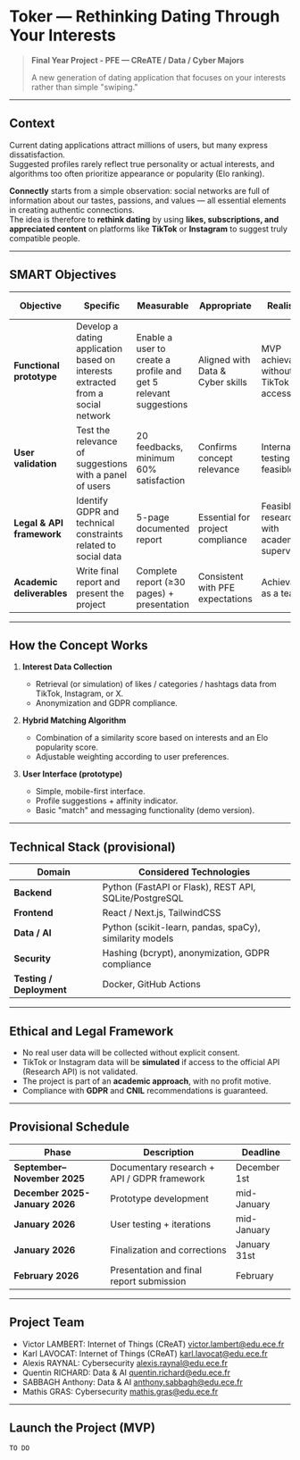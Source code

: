 # Toker — Rethinking Dating Through Your Interests

> **Final Year Project - PFE — CReATE / Data / Cyber Majors**
>
> A new generation of dating application that focuses on your interests rather than simple "swiping."

---

## Context

Current dating applications attract millions of users, but many express dissatisfaction.  
Suggested profiles rarely reflect true personality or actual interests, and algorithms too often prioritize appearance or popularity (Elo ranking).

**Connectly** starts from a simple observation: social networks are full of information about our tastes, passions, and values — all essential elements in creating authentic connections.  
The idea is therefore to **rethink dating** by using **likes, subscriptions, and appreciated content** on platforms like **TikTok** or **Instagram** to suggest truly compatible people.

---

## SMART Objectives

| Objective | Specific | Measurable | Appropriate | Realistic | Time-bound |
|-----------|----------|------------|-------------|-----------|------------|
| **Functional prototype** | Develop a dating application based on interests extracted from a social network | Enable a user to create a profile and get 5 relevant suggestions | Aligned with Data & Cyber skills | MVP achievable without full TikTok API access | December 2025 |
| **User validation** | Test the relevance of suggestions with a panel of users | 20 feedbacks, minimum 60% satisfaction | Confirms concept relevance | Internal testing feasible | January 2025 |
| **Legal & API framework** | Identify GDPR and technical constraints related to social data | 5-page documented report | Essential for project compliance | Feasible research with academic supervision | October 2025 |
| **Academic deliverables** | Write final report and present the project | Complete report (≥30 pages) + presentation | Consistent with PFE expectations | Achievable as a team | February 2026 |

---

## How the Concept Works

1. **Interest Data Collection**  
   - Retrieval (or simulation) of likes / categories / hashtags data from TikTok, Instagram, or X.
   - Anonymization and GDPR compliance.

2. **Hybrid Matching Algorithm**  
   - Combination of a similarity score based on interests and an Elo popularity score.
   - Adjustable weighting according to user preferences.

3. **User Interface (prototype)**  
   - Simple, mobile-first interface.  
   - Profile suggestions + affinity indicator.  
   - Basic "match" and messaging functionality (demo version).

---

## Technical Stack (provisional)

| Domain | Considered Technologies |
|--------|-------------------------|
| **Backend** | Python (FastAPI or Flask), REST API, SQLite/PostgreSQL |
| **Frontend** | React / Next.js, TailwindCSS |
| **Data / AI** | Python (scikit-learn, pandas, spaCy), similarity models |
| **Security** | Hashing (bcrypt), anonymization, GDPR compliance |
| **Testing / Deployment** | Docker, GitHub Actions |

---

## Ethical and Legal Framework

- No real user data will be collected without explicit consent.  
- TikTok or Instagram data will be **simulated** if access to the official API (Research API) is not validated.  
- The project is part of an **academic approach**, with no profit motive.  
- Compliance with **GDPR** and **CNIL** recommendations is guaranteed.

---

## Provisional Schedule

| Phase | Description | Deadline |
|-------|-------------|----------|
| **September–November 2025** | Documentary research + API / GDPR framework | December 1st |
| **December 2025-January 2026** | Prototype development | mid-January |
| **January 2026** | User testing + iterations | mid-January |
| **January 2026** | Finalization and corrections | January 31st |
| **February 2026** | Presentation and final report submission | February |

---

## Project Team

- Victor LAMBERT: Internet of Things (CReAT) victor.lambert@edu.ece.fr
- Karl LAVOCAT: Internet of Things (CReAT) karl.lavocat@edu.ece.fr
- Alexis RAYNAL: Cybersecurity alexis.raynal@edu.ece.fr
- Quentin RICHARD: Data & AI quentin.richard@edu.ece.fr
- SABBAGH Anthony: Data & AI anthony.sabbagh@edu.ece.fr
- Mathis GRAS: Cybersecurity mathis.gras@edu.ece.fr

---

## Launch the Project (MVP)
```bash
TO DO